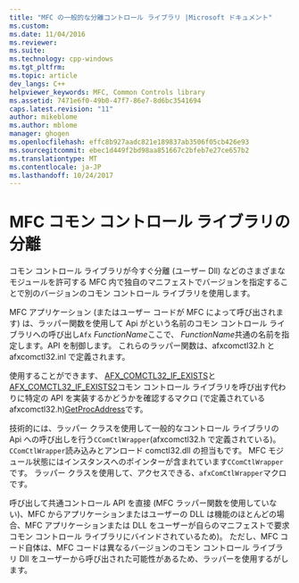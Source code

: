```yaml
---
title: "MFC の一般的な分離コントロール ライブラリ |Microsoft ドキュメント"
ms.custom: 
ms.date: 11/04/2016
ms.reviewer: 
ms.suite: 
ms.technology: cpp-windows
ms.tgt_pltfrm: 
ms.topic: article
dev_langs: C++
helpviewer_keywords: MFC, Common Controls library
ms.assetid: 7471e6f0-49b0-47f7-86e7-8d6bc3541694
caps.latest.revision: "11"
author: mikeblome
ms.author: mblome
manager: ghogen
ms.openlocfilehash: effc8b927aadc821e189837ab3506f05cb426e93
ms.sourcegitcommit: ebec1d449f2bd98aa851667c2bfeb7e27ce657b2
ms.translationtype: MT
ms.contentlocale: ja-JP
ms.lasthandoff: 10/24/2017
---
```

# <a name="isolation-of-the-mfc-common-controls-library"></a>MFC コモン コントロール ライブラリの分離
コモン コントロール ライブラリが今すぐ分離 (ユーザー Dll) などのさまざまなモジュールを許可する MFC 内で独自のマニフェストでバージョンを指定することで別のバージョンのコモン コントロール ライブラリを使用します。  
  
 MFC アプリケーション (またはユーザー コードが MFC によって呼び出されます) は、ラッパー関数を使用して Api がという名前のコモン コントロール ライブラリへの呼び出し`Afx` *FunctionName*ここで、 *FunctionName*共通の名前を指定します。API を制御します。 これらのラッパー関数は、afxcomctl32.h と afxcomctl32.inl で定義されます。  
  
 使用することができます、 [AFX_COMCTL32_IF_EXISTS](reference/run-time-object-model-services.md#afx_comctl32_if_exists)と[AFX_COMCTL32_IF_EXISTS2](reference/run-time-object-model-services.md#afx_comctl32_if_exists2)コモン コントロール ライブラリを呼び出す代わりに特定の API を実装するかどうかを確認するマクロ (で定義されている afxcomctl32.h)[GetProcAddress](../build/getprocaddress.md)です。  
  
 技術的には、ラッパー クラスを使用して一般的なコントロール ライブラリの Api への呼び出しを行う`CComCtlWrapper`(afxcomctl32.h で定義されている)。 `CComCtlWrapper`読み込みとアンロード comctl32.dll の担当もです。 MFC モジュール状態にはインスタンスへのポインターが含まれています`CComCtlWrapper`です。 ラッパー クラスを使用して、アクセスできる、`afxComCtlWrapper`マクロです。  
  
 呼び出して共通コントロール API を直接 (MFC ラッパー関数を使用していない)、MFC からアプリケーションまたはユーザーの DLL は機能のほとんどの場合、MFC アプリケーションまたは DLL をユーザーが自らのマニフェストで要求コモン コントロール ライブラリにバインドされているため)。 ただし、MFC コード自体は、MFC コードは異なるバージョンのコモン コントロール ライブラリ Dll をユーザーから呼び出された可能性があるため、ラッパーを使用するがします。

